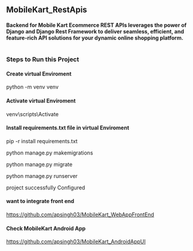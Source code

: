 ## MobileKart_RestApis
#### Backend for Mobile Kart Ecommerce REST APIs leverages the power of Django and Django Rest Framework to deliver seamless, efficient, and feature-rich API solutions for your dynamic online shopping platform.
#
### Steps to Run this Project
#### Create virtual Enviroment 
python -m venv venv
#### Activate virtual Enviroment 
venv\scripts\Activate
#### Install requirements.txt file in virtual Enviroment 
pip -r install requirements.txt 
 
python manage.py makemigrations

python manage.py migrate

python manage.py runserver

project successfully Configured

#### want to integrate front end 
https://github.com/apsingh03/MobileKart_WebAppFrontEnd

#### Check MobileKart Android App 
https://github.com/apsingh03/MobileKart_AndroidAppUI

